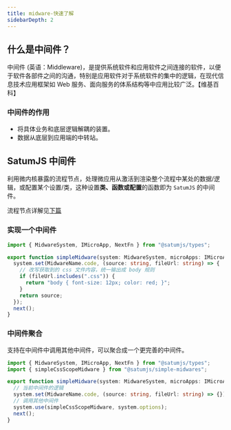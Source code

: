 ```yaml
---
title: midware-快速了解
sidebarDepth: 2
---
```


## 什么是中间件？

中间件 (英语：Middleware)，是提供系统软件和应用软件之间连接的软件，以便于软件各部件之间的沟通，特别是应用软件对于系统软件的集中的逻辑，在现代信息技术应用框架如 Web 服务、面向服务的体系结构等中应用比较广泛。【维基百科】

### 中间件的作用

- 将具体业务和底层逻辑解耦的装置。
- 数据从底层到应用端的中转站。

## SatumJS 中间件

利用微内核暴露的流程节点，处理微应用从激活到渲染整个流程中某处的数据/逻辑，或配置某个设置/类，这种设置**类、函数或配置**的函数即为 `SatumJS` 的中间件。

流程节点详解见[下篇](/midware/flow-nodes)

### 实现一个中间件

```ts
import { MidwareSystem, IMicroApp, NextFn } from "@satumjs/types";

export function simpleMidware(system: MidwareSystem, microApps: IMicroApp[], next: NextFn) {
  system.set(MidwareName.code, (source: string, fileUrl: string) => {
    // 改写获取到的 css 文件内容，统一输出成 body 规则
    if (fileUrl.includes(".css")) {
      return "body { font-size: 12px; color: red; }";
    }
    return source;
  });
  next();
}
```

### 中间件聚合

支持在中间件中调用其他中间件，可以聚合成一个更完善的中间件。

```ts {12}
import { MidwareSystem, IMicroApp, NextFn } from "@satumjs/types";
import { simpleCssScopeMidware } from "@satumjs/simple-midwares";

export function simpleMidware(system: MidwareSystem, microApps: IMicroApp[], next: NextFn) {
  // 当前中间件的逻辑
  system.set(MidwareName.code, (source: string, fileUrl: string) => {});
  // 调用其他中间件
  system.use(simpleCssScopeMidware, system.options);
  next();
}
```
